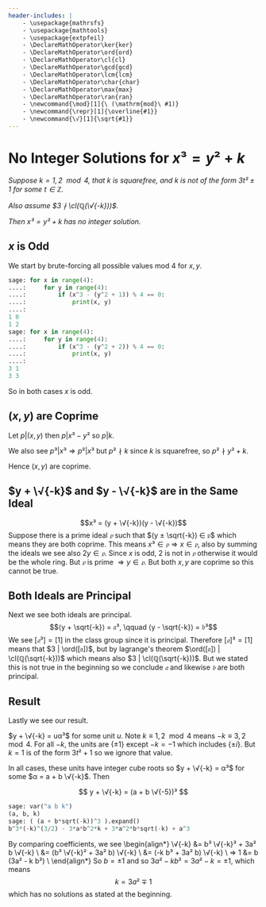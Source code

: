 ```yaml
---
header-includes: |
    - \usepackage{mathrsfs}
    - \usepackage{mathtools}
    - \usepackage{extpfeil}
    - \DeclareMathOperator\ker{ker}
    - \DeclareMathOperator\ord{ord}
    - \DeclareMathOperator\cl{cl}
    - \DeclareMathOperator\gcd{gcd}
    - \DeclareMathOperator\lcm{lcm}
    - \DeclareMathOperator\char{char}
    - \DeclareMathOperator\max{max}
    - \DeclareMathOperator\ran{ran}
    - \newcommand{\mod}[1]{\ (\mathrm{mod}\ #1)}
    - \newcommand{\repr}[1]{\overline{#1}}
    - \newcommand{\√}[1]{\sqrt{#1}}
---
```


# No Integer Solutions for $x³ = y² + k$

*Suppose $k = 1, 2 \mod{4}$, that $k$ is squarefree, and $k$ is not of the form
$3t² ± 1$ for some $t ∈ ℤ$.*

*Also assume $3 ∤ \cl(ℚ(\√{-k}))$.*

*Then $x³ = y² + k$ has no integer solution.*

## $x$ is Odd

We start by brute-forcing all possible values mod 4 for $x, y$.

```python
sage: for x in range(4):
....:     for y in range(4):
....:         if (x^3 - (y^2 + 1)) % 4 == 0:
....:             print(x, y)
....:             
1 0
1 2
sage: for x in range(4):
....:     for y in range(4):
....:         if (x^3 - (y^2 + 2)) % 4 == 0:
....:             print(x, y)
....:             
3 1
3 3
```

So in both cases $x$ is odd.

## $(x, y)$ are Coprime

Let $p | (x, y)$ then $p | x³ - y²$ so $p|k$.

We also see $p³|x³ ⇒ p²|x³$ but $p² ∤ k$ since $k$ is squarefree, so $p² ∤ y² + k$.

Hence $(x, y)$ are coprime.

## $y + \√{-k}$ and $y - \√{-k}$ are in the Same Ideal

$$x³ = (y + \√{-k})(y - \√{-k})$$
Suppose there is a prime ideal $𝔭$ such that $(y ± \sqrt{-k}) ∈ 𝔭$ which means they are both coprime.
This means $x³ ∈ 𝔭 ⇒ x ∈ 𝔭$, also by summing the ideals we see also $2y ∈ 𝔭$.
Since $x$ is odd, 2 is not in $𝔭$ otherwise it would be the whole ring.
But $𝔭$ is prime $⇒ y ∈ 𝔭$. But both $x, y$ are coprime so this cannot be true.

## Both Ideals are Principal

Next we see both ideals are principal.
$$⟨y + \sqrt{-k}⟩ = 𝔞³, \qquad ⟨y - \sqrt{-k}⟩ = 𝔟³$$
We see $[𝔞³] = [1]$ in the class group since it is principal. Therefore $[𝔞]³ = [1]$ means
that $3 | \ord([𝔞])$, but by lagrange's theorem $\ord([𝔞]) | \cl(ℚ(\sqrt{-k}))$
which means also $3 | \cl(ℚ(\sqrt{-k}))$.
But we stated this is not true in the beginning so we conclude $𝔞$ and likewise $𝔟$ are both principal.

## Result

Lastly we see our result.

$y + \√{-k} = uα³$ for some unit $u$.
Note $k ≡ 1, 2 \mod{4}$ means $-k ≡ 3, 2 \mod{4}$.
For all $-k$, the units are $\{ ± 1 \}$ except $-k = -1$ which includes $\{ ±i \}$.
But $k = 1$ is of the form $3t² + 1$ so we ignore that value.

In all cases, these units have integer cube roots so
$y + \√{-k} = α³$ for some $α = a + b \√{-k}$. Then

$$ y + \√{-k} = (a + b \√{-5})³ $$

```python
sage: var("a b k")
(a, b, k)
sage: ( (a + b*sqrt(-k))^3 ).expand()
b^3*(-k)^(3/2) - 3*a*b^2*k + 3*a^2*b*sqrt(-k) + a^3
```
By comparing coefficients, we see
\begin{align*}
\√{-k} &= b³ \√{-k}³ + 3a² b \√{-k} \\
  &= (b³ \√{-k}² + 3a² b) \√{-k} \\
  &= (-k b³ + 3a² b) \√{-k} \\
⇒ 1 &= b (3a² - k b²) \\
\end{align*}
So $b = ±1$ and so $3a² - kb² = 3a² - k = ±1$, which means
$$ k = 3a² ∓ 1 $$
which has no solutions as stated at the beginning.

